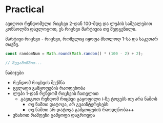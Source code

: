 # Practical

ავიღოთ რენდომული რიცხვი 2-დან 100-მდე და ლუპის საშუალებით კონსოლში დავლოგოთ, ეს რიცხვი მარტივია თუ შედგენილი.

მარტივი რიცხვი - რიცხვი, რომელიც იყოფა მხოლოდ 1-სა და საკუთარ თავზე.

```js
const randomNum = Math.round(Math.random() * (100 - 2) + 2);

// შევამოწმოთ...
```

ნაბიჯები

- რენდომ რიცხვის შექმნა
- ცვლადი გამყოფების რაოდენობა
- ლუპი 1-დან რენდომ რიცხვის ჩათვლით
  - გავიგოთ რენდომ რიცხვი გაყოფილი i-ზე ტოვებს თუ არა ნაშთს
    - თუ ნაშთი დატოვა, არ გვაინტერესებს
    - თუ ნაშთი არ დატოვა გამყოფების რაოდენობა++
- ვნახოთ რამდენი გამყოფი დაგროვდა
